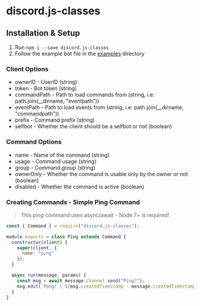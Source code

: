 # discord.js-classes

## Installation & Setup
1. Run `npm i --save discord.js-classes`
2. Follow the example bot file in the [examples](https://github.com/memework/discord.js-classes/tree/master/examples) directory

### Client Options
- ownerID - UserID (string)
- token - Bot token (string)
- commandPath - Path to load commands from (string, i.e: path.join(__dirname, "eventpath"))
- eventPath - Path to load events from (string, i.e: path.join(__dirname, "commandpath"))
- prefix - Command prefix (string)
- selfbot - Whether the client should be a selfbot or not (boolean)

### Command Options
- name - Name of the command (string)
- usage - Command usage (string)
- group - Command group (string)
- ownerOnly - Whether the command is usable only by the owner or not (boolean)
- disabled - Whether the command is active (boolean)

### Creating Commands - Simple Ping Command
> This ping command uses async/await - Node 7+ is required!
```js
const { Command } = require("discord.js-classes");

module.exports = class Ping extends Command {
  constructor(client) {
    super(client, {
      name: "ping"
    });
  }

  async run(message, params) {
    const msg = await message.channel.send("Ping?");
    msg.edit(`Pong! \`${msg.createdTimestamp - message.createdTimestamp}\`ms`);
  }
}
```